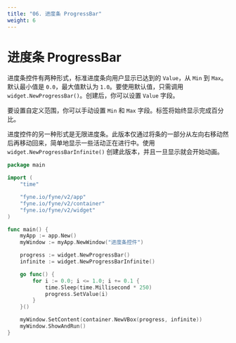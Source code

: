 ```yaml
---
title: "06. 进度条 ProgressBar"
weight: 6
---
```


# 进度条 ProgressBar

进度条控件有两种形式，标准进度条向用户显示已达到的 `Value`，从 `Min` 到 `Max`。默认最小值是 `0.0`，最大值默认为 `1.0`。要使用默认值，只需调用 `widget.NewProgressBar()`。创建后，你可以设置 `Value` 字段。

要设置自定义范围，你可以手动设置 `Min` 和 `Max` 字段。标签将始终显示完成百分比。

进度控件的另一种形式是无限进度条。此版本仅通过将条的一部分从左向右移动然后再移动回来，简单地显示一些活动正在进行中。使用 `widget.NewProgressBarInfinite()` 创建此版本，并且一旦显示就会开始动画。

```go
package main

import (
	"time"

	"fyne.io/fyne/v2/app"
	"fyne.io/fyne/v2/container"
	"fyne.io/fyne/v2/widget"
)

func main() {
	myApp := app.New()
	myWindow := myApp.NewWindow("进度条控件")

	progress := widget.NewProgressBar()
	infinite := widget.NewProgressBarInfinite()

	go func() {
		for i := 0.0; i <= 1.0; i += 0.1 {
			time.Sleep(time.Millisecond * 250)
			progress.SetValue(i)
		}
	}()

	myWindow.SetContent(container.NewVBox(progress, infinite))
	myWindow.ShowAndRun()
}
```
